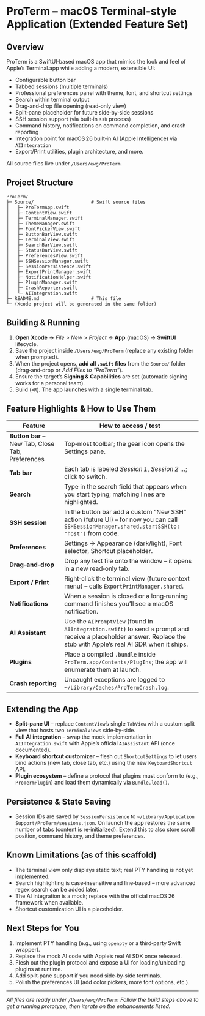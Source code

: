 # ProTerm – macOS Terminal‑style Application (Extended Feature Set)

## Overview
ProTerm is a SwiftUI‑based macOS app that mimics the look and feel of Apple’s Terminal.app while adding a modern, extensible UI:
- Configurable button bar
- Tabbed sessions (multiple terminals)
- Professional preferences panel with theme, font, and shortcut settings
- Search within terminal output
- Drag‑and‑drop file opening (read‑only view)
- Split‑pane placeholder for future side‑by‑side sessions
- SSH session support (via built‑in `ssh` process)
- Command history, notifications on command completion, and crash reporting
- Integration point for macOS 26 built‑in AI (Apple Intelligence) via `AIIntegration`
- Export/Print utilities, plugin architecture, and more.

All source files live under `/Users/ewg/ProTerm`.

## Project Structure
```
ProTerm/
├─ Source/                     # Swift source files
│   ├─ ProTermApp.swift
│   ├─ ContentView.swift
│   ├─ TerminalManager.swift
│   ├─ ThemeManager.swift
│   ├─ FontPickerView.swift
│   ├─ ButtonBarView.swift
│   ├─ TerminalView.swift
│   ├─ SearchBarView.swift
│   ├─ StatusBarView.swift
│   ├─ PreferencesView.swift
│   ├─ SSHSessionManager.swift
│   ├─ SessionPersistence.swift
│   ├─ ExportPrintManager.swift
│   ├─ NotificationHelper.swift
│   ├─ PluginManager.swift
│   ├─ CrashReporter.swift
│   └─ AIIntegration.swift
├─ README.md                   # This file
└─ (Xcode project will be generated in the same folder)
```

## Building & Running
1. **Open Xcode** → *File > New > Project* → **App** (macOS) → **SwiftUI** lifecycle.
2. Save the project inside `/Users/ewg/ProTerm` (replace any existing folder when prompted).
3. When the project opens, **add all `.swift` files** from the `Source/` folder (drag‑and‑drop or *Add Files to “ProTerm”*).
4. Ensure the target’s **Signing & Capabilities** are set (automatic signing works for a personal team).
5. Build (`⌘R`). The app launches with a single terminal tab.

## Feature Highlights & How to Use Them
| Feature | How to access / test |
|---------|----------------------|
| **Button bar** – New Tab, Close Tab, Preferences | Top‑most toolbar; the gear icon opens the Settings pane. |
| **Tab bar** | Each tab is labeled *Session 1*, *Session 2* …; click to switch. |
| **Search** | Type in the search field that appears when you start typing; matching lines are highlighted. |
| **SSH session** | In the button bar add a custom “New SSH” action (future UI) – for now you can call `SSHSessionManager.shared.startSSH(to: "host")` from code. |
| **Preferences** | Settings → Appearance (dark/light), Font selector, Shortcut placeholder. |
| **Drag‑and‑drop** | Drop any text file onto the window – it opens in a new read‑only tab. |
| **Export / Print** | Right‑click the terminal view (future context menu) – calls `ExportPrintManager.shared`. |
| **Notifications** | When a session is closed or a long‑running command finishes you’ll see a macOS notification. |
| **AI Assistant** | Use the `AIPromptView` (found in `AIIntegration.swift`) to send a prompt and receive a placeholder answer. Replace the stub with Apple’s real AI SDK when it ships. |
| **Plugins** | Place a compiled `.bundle` inside `ProTerm.app/Contents/PlugIns`; the app will enumerate them at launch. |
| **Crash reporting** | Uncaught exceptions are logged to `~/Library/Caches/ProTermCrash.log`. |

## Extending the App
- **Split‑pane UI** – replace `ContentView`’s single `TabView` with a custom split view that hosts two `TerminalView`s side‑by‑side.
- **Full AI integration** – swap the mock implementation in `AIIntegration.swift` with Apple’s official `AIAssistant` API (once documented). 
- **Keyboard shortcut customizer** – flesh out `ShortcutSettings` to let users bind actions (new tab, close tab, etc.) using the new `KeyboardShortcut` API.
- **Plugin ecosystem** – define a protocol that plugins must conform to (e.g., `ProTermPlugin`) and load them dynamically via `Bundle.load()`. 

## Persistence & State Saving
- Session IDs are saved by `SessionPersistence` to `~/Library/Application Support/ProTerm/sessions.json`. On launch the app restores the same number of tabs (content is re‑initialized). Extend this to also store scroll position, command history, and theme preferences.

## Known Limitations (as of this scaffold)
- The terminal view only displays static text; real PTY handling is not yet implemented.
- Search highlighting is case‑insensitive and line‑based – more advanced regex search can be added later.
- The AI integration is a mock; replace with the official macOS 26 framework when available.
- Shortcut customization UI is a placeholder.

## Next Steps for You
1. Implement PTY handling (e.g., using `openpty` or a third‑party Swift wrapper). 
2. Replace the mock AI code with Apple’s real AI SDK once released. 
3. Flesh out the plugin protocol and expose a UI for loading/unloading plugins at runtime.
4. Add split‑pane support if you need side‑by‑side terminals.
5. Polish the preferences UI (add color pickers, more font options, etc.).

---
*All files are ready under `/Users/ewg/ProTerm`. Follow the build steps above to get a running prototype, then iterate on the enhancements listed.*
